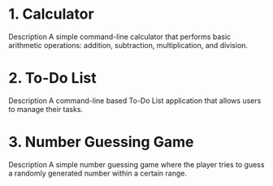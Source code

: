 # 1. Calculator
Description
A simple command-line calculator that performs basic arithmetic operations: addition, subtraction, multiplication, and division.

# 2. To-Do List
Description
A command-line based To-Do List application that allows users to manage their tasks.

# 3. Number Guessing Game
Description
A simple number guessing game where the player tries to guess a randomly generated number within a certain range.
